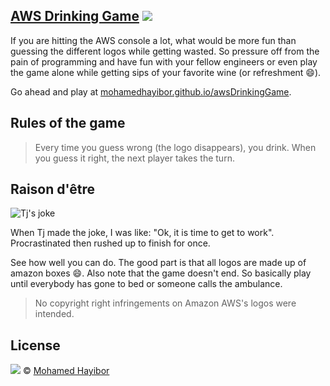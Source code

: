 

[AWS Drinking Game](http://mohamedhayibor.github.io/awsDrinkingGame/) ![](https://img.shields.io/badge/status-stable-green.svg)
----

If you are hitting the AWS console a lot, what would be more fun than guessing the different logos while getting wasted. So pressure off from the pain of programming and have fun with your fellow engineers or even play the game alone while getting sips of your favorite wine (or refreshment :smile:).

Go ahead and play at [mohamedhayibor.github.io/awsDrinkingGame](http://mohamedhayibor.github.io/awsDrinkingGame/).

## Rules of the game

> Every time you guess wrong (the logo disappears), you drink. When you guess it right, the next player takes the turn.

## Raison d'être

![Tj's joke](http://res.cloudinary.com/masteryoperation/image/upload/v1459909468/AwsJoke_zvsv1b.png)

When Tj made the joke, I was like: "Ok, it is time to get to work". Procrastinated then rushed up to finish for once.

See how well you can do. The good part is that all logos are made up of amazon boxes :smile:. Also note that the game doesn't end. So basically play until everybody has gone to bed or someone calls the ambulance.

> No copyright right infringements on Amazon AWS's logos were intended.

## License
![](https://img.shields.io/badge/license-MIT-blue.svg) © [Mohamed Hayibor](https://github.com/mohamedhayibor)
